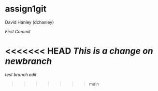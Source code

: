 # assign1git
David Hanley (dchanley)

*First Commit*

<<<<<<< HEAD
*This is a change on newbranch*
=======
*test branch edit*
>>>>>>> main
